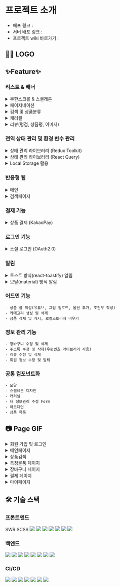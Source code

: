 
    
# **프로젝트 소개**
- 배포 링크 : 
- 서버 배포 링크 : 
- 프로젝트 wiki 바로가기 : 
## **👨‍🌾 LOGO**

## **✨Feature✨**
### 리스트 & 배너
<details>
    <summary> 무한스크롤 & 스켈레톤</summary>
        
        •  상품 리스트 무한 스크롤 구현
        
        •  모든 상품 스켈레톤 적용
</details>
<details>        
    <summary>페이지네이션</summary>
        
        •  상품 리스트를 페이지로 나누어  특정 페이지로 이동할 수 있음
</details>        
<details>        
    <summary> 검색 및 상품분류</summary>
        
        •  상품 검색 기능 구현
        
        •  nav바를 통한 상품 분류 페이지로 이동
        
        •  검색어를 입력하지 않은 경우 상품 추천
</details>        
<details>
    <summary>캐러셀</summary>
        
        •  react-material 라이브러리를 활용한 메인 캐러셀 구현
        
        •  react-slick 라이브러리를 활용한 상품 캐러셀 구현
</details>        
<details>        
    <summary> 리뷰(평점, 상품평, 이미지)</summary>
        
        •  리뷰 평점을 종합하여 상품 평점 반영 
        
        •  이미지 등록
</details>     

### 전역 상태 관리 및 환경 변수 관리 
<details>
    <summary> 상태 관리 라이브러리 (Redux Toolkit)</summary>
        
        •  장바구니 관련 내용 관리
        
        •  장바구니 수량 확인
</details>        
<details>        
    <summary> 상태 관리 라이브러리 (React Query)</summary>
        
        •  서버 데이터 관리 및 업데이트
</details>        
<details>        
    <summary> Local Storage 활용</summary>
        
        •  새로고침 시 데이터를 받아옴
        
        •  JWT 토큰 관리
</details>    
    
### 반응형 웹 
<details>
    <summary> 메인</summary>
        
        •  캐러셀, 신상품, 베스트상품, 푸터 반응형 웹 구현 
</details>        
<details>        
    <summary> 검색페이지</summary>
        
        •  nav바, 상품 목록 반응형 웹 구현
</details>        
        
### 결제 기능 
<details>
    <summary> 상품 결제 (KakaoPay)</summary>
        
        •  카카오페이 결제 가능(테스트 구현)
</details>
        
### 로그인 기능 
<details>
    <summary> 소셜 로그인 (OAuth2.0)</summary> 
        
        •  OAuth2.0 소셜 회원가입 및 로그인 (구글 연동)
        
        •  로그인 여부에 따라 진입 가능 페이지 결정
</details>
        
###  알림 
<details>
    <summary> 토스트 방식(react-toastify) 알림</summary>
        
        •  장바구니에 상품 담았을 때 토스트로 알림
        
        •  회원정보 수정, 배송지 저장 시 토스트로 알림
</details>        
<details>
    <summary> 모달(material) 방식 알림</summary>
        
        •  필수 체크박스 모달창으로 알림
        
        •  회원 탈퇴, 주문조회 모달창으로 알림
</details>     

### 어드민 기능 
    - 상품 글 작성(유튜브, 그림 업로드, 옵션 추가, 조건부 작성)
    - 카테고리 생성 및 삭제
    - 상품 삭제 및 캐시, 로컬스토리지 비우기
    
### 정보 관리 기능 
    - 장바구니 수정 및 삭제
    - 주소록 수정 및 삭제(우편번호 라이브러리 사용)
    - 리뷰 수정 및 삭제
    - 회원 정보 수정 및 탈퇴
    
### 공통 컴포넌트화 
    - 모달
    - 스켈레톤 디자인
    - 캐러셀
    - 내 정보관리 수정 Form
    - 아코디언
    - 상품 목록
    
## 📷 Page GIF
<details>
<summary> 회원 가입 및 로그인</summary>

![리뷰기능](https://github.com/Ksiyeong/FarmAndPeople-gif/blob/main/%ED%9A%8C%EC%9B%90%EA%B0%80%EC%9E%85%EB%B0%8F%EB%A1%9C%EA%B7%B8%EC%9D%B8.gif?raw=true)
</details>
<details>
<summary>메인페이지</summary>

![메인페이지](https://github.com/Ksiyeong/FarmAndPeople-gif/blob/main/%EB%A9%94%EC%9D%B8%ED%8E%98%EC%9D%B4%EC%A7%80.gif?raw=true)
</details>
<details>
<summary>상품검색</summary>

![상품검색](https://github.com/Ksiyeong/FarmAndPeople-gif/blob/main/%EC%83%81%ED%92%88%EA%B2%80%EC%83%89.gif?raw=true)
</details>
<details>
<summary>특정물품 페이지</summary>

![특정물품페이지](https://github.com/Ksiyeong/FarmAndPeople-gif/blob/main/%ED%8A%B9%EC%A0%95%EB%AC%BC%ED%92%88%ED%8E%98%EC%9D%B4%EC%A7%80.gif?raw=true)
</details>
<details>
<summary>장바구니 페이지</summary>

![장바구니페이지](https://github.com/Ksiyeong/FarmAndPeople-gif/blob/main/%EC%9E%A5%EB%B0%94%EA%B5%AC%EB%8B%88%ED%8E%98%EC%9D%B4%EC%A7%80.gif?raw=true)
</details>
<details>
<summary>결제 페이지</summary>

![결제페이지](https://user-images.githubusercontent.com/107738517/215788133-63edb67b-0343-4e7d-81ce-e7c7513f2cbd.gif)

</details>
<details>
<summary>마이페이지</summary>

![마이페이지](https://github.com/Ksiyeong/FarmAndPeople-gif/blob/main/%EB%A7%88%EC%9D%B4%ED%8E%98%EC%9D%B4%EC%A7%80.gif?raw=true)
</details>

## **🛠️ 기술 스택**

### 프론트엔드

SWR SCSS
<img src="https://img.shields.io/badge/React-61DAFB?style=for-the-badge&logo=React&logoColor=white"> <img src="https://img.shields.io/badge/TypeScript-007ACC?style=for-the-badge&logo=typescript&logoColor=white"> <img src="https://img.shields.io/badge/Tailwind_CSS-38B2AC?style=for-the-badge&logo=tailwind-css&logoColor=white"> <img src="https://img.shields.io/badge/React%20Query-FF4154?style=for-the-badge&logo=React%20Query&logoColor=white"> <img src="https://img.shields.io/badge/Styled Component-DB7093?style=for-the-badge&logo=styled-components&logoColor=white"> <img src="https://img.shields.io/badge/Redux Toolkit-764ABC?style=for-the-badge&logo=Redux&logoColor=white"> <img src="https://img.shields.io/badge/Axios-5A29E4?style=for-the-badge&logo=Axios&logoColor=white">

### 백엔드
<img src="https://img.shields.io/badge/JAVA-007396?style=for-the-badge&logo=java&logoColor=white"> <img src="https://img.shields.io/badge/Spring Boot-6DB33F?style=for-the-badge&logo=Spring Boot&logoColor=white"> <img src="https://img.shields.io/badge/Spring Security-6DB33F?style=for-the-badge&logo=Spring Security&logoColor=white"> <img src="https://img.shields.io/badge/Spring Data Jpa-6DB33F?style=for-the-badge"> <img src="https://img.shields.io/badge/Query%20Dsl-59666C?style=for-the-badge&logo=&logoColor=white"> <img src="https://img.shields.io/badge/MySQL-4479A1?style=for-the-badge&logo=MySQL&logoColor=white"> <img src="https://img.shields.io/badge/JSON%20Web%20Tokens-000000?style=for-the-badge&logo=JSON%20Web%20Tokens&logoColor=white"> <img src="https://img.shields.io/badge/OAuth2.0-000000?style=for-the-badge&logo=&logoColor=white">

### CI/CD
<img src="https://img.shields.io/badge/Github-181717?style=for-the-badge&logo=Github&logoColor=white"> <img src="https://img.shields.io/badge/Amazon%20S3-569A31?style=for-the-badge&logo=Amazon%20S3&logoColor=white"> <img src="https://img.shields.io/badge/AWS%20Amplifyt-FF9900?style=for-the-badge&logo=AWS%20Amplify&logoColor=white"> <img src="https://img.shields.io/badge/Amazon%20RDS-527FFF?style=for-the-badge&logo=Amazon%20RDS&logoColor=white"> <img src="https://img.shields.io/badge/linode-00A95C?style=for-the-badge&logo=linode&logoColor=white"> <img src="https://img.shields.io/badge/Slack-4A154B?style=for-the-badge&logo=slack&logoColor=white"> <img src="https://img.shields.io/badge/Discord-5865F2?style=for-the-badge&logo=Discord&logoColor=white">


